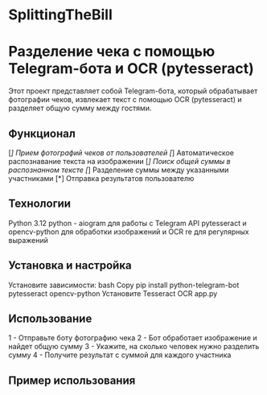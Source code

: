 # SplittingTheBill
# Разделение чека с помощью Telegram-бота и OCR (pytesseract)

Этот проект представляет собой Telegram-бота, который обрабатывает фотографии чеков, извлекает текст с помощью OCR (pytesseract) и разделяет общую сумму между гостями.

## Функционал

[*] Прием фотографий чеков от пользователей
[*] Автоматическое распознавание текста на изображении
[*] Поиск общей суммы в распознанном тексте
[*] Разделение суммы между указанными участниками
[*] Отправка результатов пользователю
## Технологии

Python 3.12
python - aiogram для работы с Telegram API
pytesseract и opencv-python для обработки изображений и OCR
re для регулярных выражений
## Установка и настройка

Установите зависимости:
bash
Copy
pip install python-telegram-bot pytesseract opencv-python
Установите Tesseract OCR
app.py
## Использование

1 - Отправьте боту фотографию чека
2 - Бот обработает изображение и найдет общую сумму
3 - Укажите, на сколько человек нужно разделить сумму
4 - Получите результат с суммой для каждого участника

## Пример использования

